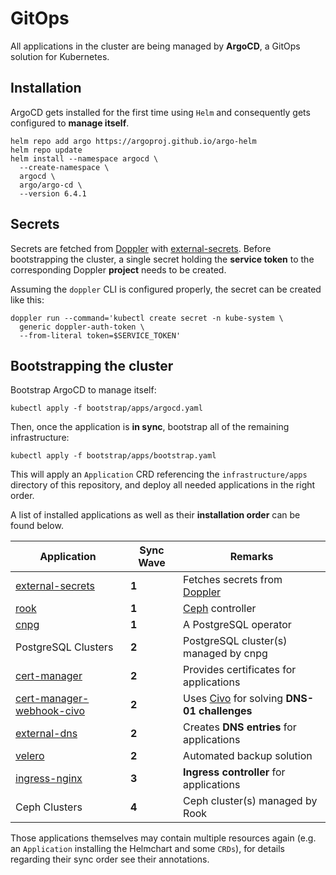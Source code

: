 # GitOps

All applications in the cluster are being managed by
**ArgoCD**, a GitOps solution for Kubernetes.

## Installation

ArgoCD gets installed for the first time using `Helm`
and consequently gets configured to **manage itself**.

```console
helm repo add argo https://argoproj.github.io/argo-helm
helm repo update
helm install --namespace argocd \
  --create-namespace \
  argocd \
  argo/argo-cd \
  --version 6.4.1
```

## Secrets

Secrets are fetched from [Doppler](https://doppler.com) with [external-secrets](https://external-secrets.io).
Before bootstrapping the cluster, a single secret holding the
**service token** to the corresponding Doppler **project** needs
to be created.

Assuming the `doppler` CLI is configured properly, the secret can
be created like this:

```console
doppler run --command='kubectl create secret -n kube-system \
  generic doppler-auth-token \
  --from-literal token=$SERVICE_TOKEN'
```

## Bootstrapping the cluster

Bootstrap ArgoCD to manage itself:

```console
kubectl apply -f bootstrap/apps/argocd.yaml
```

Then, once the application is **in sync**, bootstrap all of the
remaining infrastructure:

```console
kubectl apply -f bootstrap/apps/bootstrap.yaml
```

This will apply an `Application` CRD referencing the `infrastructure/apps`
directory of this repository, and deploy all needed applications in the right
order.

A list of installed applications as well as their **installation
order** can be found below.

| Application | Sync Wave | Remarks |
|-------------|-----------|---------|
|[external-secrets](https://external-secrets.io)|**1**|Fetches secrets from [Doppler](https://doppler.com)|
|[rook](https://rook.io)|**1**|[Ceph](https://ceph.com) controller|
|[cnpg](https://cloudnative-pg.io)|**1**|A PostgreSQL operator|
|PostgreSQL Clusters|**2**|PostgreSQL cluster(s) managed by cnpg|
|[cert-manager](https://cert-manager.io)|**2**|Provides certificates for applications|
|[cert-manager-webhook-civo](https://github.com/okteto/cert-manager-webhook-civo)|**2**|Uses [Civo](https://civo.com) for solving **DNS-01 challenges**|
|[external-dns](https://kubernetes-sigs.github.io/external-dns/v0.14.0/)|**2**|Creates **DNS entries** for applications|
|[velero](https://velero.io)|**2**|Automated backup solution|
|[ingress-nginx](https://kubernetes.github.io/ingress-nginx)|**3**|**Ingress controller** for applications|
|Ceph Clusters|**4**|Ceph cluster(s) managed by Rook|

Those applications themselves may contain multiple resources again
(e.g. an `Application` installing the Helmchart and some `CRDs`),
for details regarding their sync order see their annotations.

